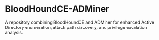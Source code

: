 # BloodHoundCE-ADMiner
A repository combining BloodHoundCE and ADMiner for enhanced Active Directory enumeration, attack path discovery, and privilege escalation analysis.
